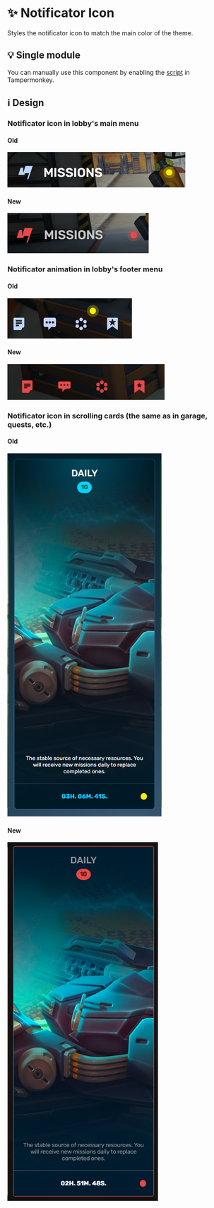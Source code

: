 # :sparkles: Notificator Icon

Styles the notificator icon to match the main color of the theme.

## :bulb: Single module

You can manually use this component by enabling the [script](https://github.com/OrakomoRi/Severitium/blob/main/src/General/NotificatorIcon/NotificatorIcon.user.js?raw=true) in Tampermonkey.

## :information_source: Design

### Notificator icon in lobby's main menu

#### Old

![](/images/general/old/notificatoriconmainmenu.png)

#### New

![](/images/general/new/notificatoriconmainmenu.png)

### Notificator animation in lobby's footer menu

#### Old

![](/images/general/old/notificatoriconfootermenu.png)

#### New

![](/images/general/new/notificatoriconfootermenu.gif)

### Notificator icon in scrolling cards (the same as in garage, quests, etc.)

#### Old

![](/images/general/old/notificatoriconscrollingcards.png)

#### New

![](/images/general/new/notificatoriconscrollingcards.png)
